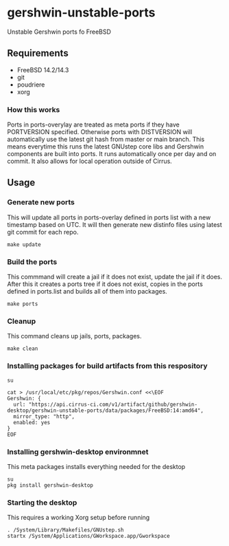 # gershwin-unstable-ports
Unstable Gershwin ports fo FreeBSD

## Requirements

* FreeBSD 14.2/14.3
* git
* poudriere
* xorg


### How this works

Ports in ports-overylay are treated as meta ports if they have PORTVERSION specified.  Otherwise ports with DISTVERSION will automatically use the latest git hash from master or main branch.  This means everytime this runs the latest GNUstep core libs and Gershwin components are built into ports.  It runs automatically once per day and on commit.  It also allows for local operation outside of Cirrus.

## Usage

### Generate new ports
This will update all ports in ports-overlay defined in ports list with a new timestamp based on UTC.  It will then generate new distinfo files using latest git commit for each repo.

```
make update
```

### Build the ports
This commmand will create a jail if it does not exist, update the jail if it does.  After this it creates a ports tree if it does not exist, copies in the ports defined in ports.list and builds all of them into packages.

```
make ports
```

### Cleanup
This command cleans up jails, ports, packages.

```
make clean
```


### Installing packages for build artifacts from this respository

```
su

cat > /usr/local/etc/pkg/repos/Gershwin.conf <<\EOF
Gershwin: {
  url: "https://api.cirrus-ci.com/v1/artifact/github/gershwin-desktop/gershwin-unstable-ports/data/packages/FreeBSD:14:amd64",
  mirror_type: "http",
  enabled: yes
}
EOF
```

### Installing gershwin-desktop environmnet
This meta packages installs everything needed for the desktop

```
su
pkg install gershwin-desktop
```

### Starting the desktop
This requires a working Xorg setup before running

```
. /System/Library/Makefiles/GNUstep.sh
startx /System/Applications/GWorkspace.app/Gworkspace
```
